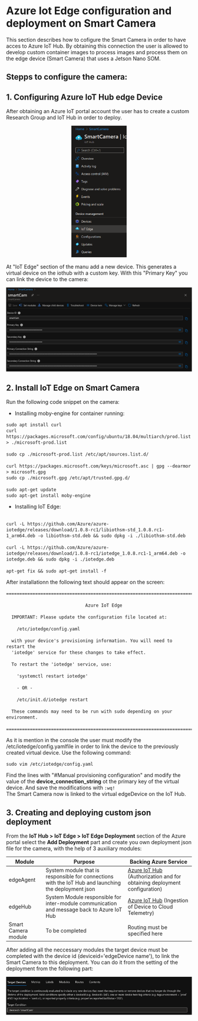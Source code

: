 # Azure Iot Edge configuration and deployment on Smart Camera
This section describes how to cofigure the Smart Camera in order to have acces to Azure IoT Hub. By obtaining this connection the user is allowed to develop custom container images to process images and process them on the edge device (Smart Camera) that uses a Jetson Nano SOM. 

## Stepps to configure the camera: 

## 1. Configuring Azure IoT Hub edge Device
After obtaining an Azure IoT portal account the user has to create a custom Research Group and IoT Hub in order to deploy. 
<p align="center">
<img width="150" src="../../doc/img/iothub.png" /></br>
</p>

At "IoT Edge" section of the manu add a new device. This generates a virtual device on the iothub with a custom key. With this "Primary Key" you can link the device to the camera:
<p align="center">
<img width="550" src="../../doc/img/link_key.png" /></br></p>


## 2. Install IoT Edge on <b>Smart Camera</b>
Run the following code snippet on the camera:
* Installing moby-engine for container running: 
```console
sudo apt install curl 
curl https://packages.microsoft.com/config/ubuntu/18.04/multiarch/prod.list > ./microsoft-prod.list

sudo cp ./microsoft-prod.list /etc/apt/sources.list.d/

curl https://packages.microsoft.com/keys/microsoft.asc | gpg --dearmor > microsoft.gpg
sudo cp ./microsoft.gpg /etc/apt/trusted.gpg.d/

sudo apt-get update
sudo apt-get install moby-engine
```
* Installing IoT Edge:
```console

curl -L https://github.com/Azure/azure-iotedge/releases/download/1.0.8-rc1/libiothsm-std_1.0.8.rc1-1_arm64.deb -o libiothsm-std.deb && sudo dpkg -i ./libiothsm-std.deb

curl -L https://github.com/Azure/azure-iotedge/releases/download/1.0.8-rc1/iotedge_1.0.8.rc1-1_arm64.deb -o iotedge.deb && sudo dpkg -i ./iotedge.deb

apt-get fix && sudo apt-get install -f
```
After installationn the following text should appear on the screen:
```console
===============================================================================

                              Azure IoT Edge

  IMPORTANT: Please update the configuration file located at:

    /etc/iotedge/config.yaml

  with your device's provisioning information. You will need to restart the
  'iotedge' service for these changes to take effect.

  To restart the 'iotedge' service, use:

    'systemctl restart iotedge'

    - OR -

    /etc/init.d/iotedge restart

  These commands may need to be run with sudo depending on your environment.

===============================================================================
```

As it is mention in the console the user must modify the /etc/iotedge/config.yamlfile in order to link the device to the previously created virtual device. Use the following command:

```console
sudo vim /etc/iotedge/config.yaml
```
 Find the lines with "#Manual provisioning configuration" and modify the value of the <b>device_connection_string</b> ot the primary key of the virtual device. And save the modifications with ```:wq!``` </br>
 The Smart Camera now is linked to the virtual edgeDevice on the IoT Hub.

 ## 3. Creating and deploying custom json deployment
From the <b>IoT Hub > IoT Edge > IoT Edge Deployment</b> section of the Azure portal select the <b>Add Deployment</b> part and create you own deployment json file for the camera, with the help of 3 auxiliary modules:

| Module                    | Purpose                                                                                                                         | Backing Azure Service                                                    |
|---------------------------|---------------------------------------------------------------------------------------------------------------------------------|--------------------------------------------------------------------------|
| edgeAgent                 | System module that is responsible for connections with the IoT Hub and launching the deployment json                              | [Azure IoT Hub](https://docs.microsoft.com/en-us/azure/iot-hub/?WT.mc_id=julyot-iva-pdecarlo) (Authorization and for obtaining deployment configuration) |
| edgeHub                   | System Module responsible for inter-module communication and message back to Azure IoT Hub                                       | [Azure IoT Hub](https://docs.microsoft.com/en-us/azure/iot-hub/?WT.mc_id=julyot-iva-pdecarlo) (Ingestion of Device to Cloud Telemetry)                   |
| Smart Camera module       | To be completed               | Routing must be specified here                                                                     |

After adding all the neccessary modules the target device must be completed with the device id (deviceid='edgeDevice name'), to link the Smart Camera to this deployment. You can do it from the setting of the deployment from the following part:

<p align="center">
<img width="750" src="../../doc/img/deviceID.png" /></br></p>